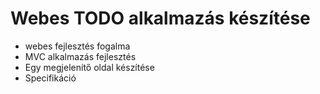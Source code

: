 ﻿# Webes TODO alkalmazás készítése
- webes fejlesztés fogalma
- MVC alkalmazás fejlesztés
- Egy megjelenítő oldal készítése
- Specifikáció